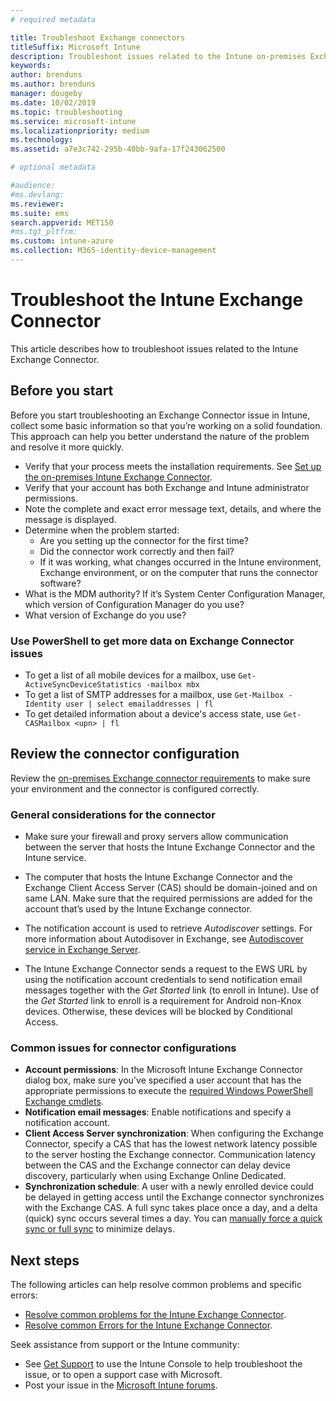 ```yaml
---
# required metadata

title: Troubleshoot Exchange connectors
titleSuffix: Microsoft Intune
description: Troubleshoot issues related to the Intune on-premises Exchange connector.
keywords:
author: brenduns
ms.author: brenduns
manager: dougeby
ms.date: 10/02/2019
ms.topic: troubleshooting
ms.service: microsoft-intune
ms.localizationpriority: medium
ms.technology:
ms.assetid: a7e3c742-295b-40bb-9afa-17f243062500

# optional metadata

#audience:
#ms.devlang:
ms.reviewer:
ms.suite: ems
search.appverid: MET150
#ms.tgt_pltfrm:
ms.custom: intune-azure
ms.collection: M365-identity-device-management
---
```


# Troubleshoot the Intune Exchange Connector

This article describes how to troubleshoot issues related to the Intune Exchange Connector.

## Before you start

Before you start troubleshooting an Exchange Connector issue in Intune, collect some basic information so that you’re working on a solid foundation. This approach can help you better understand the nature of the problem and resolve it more quickly.

- Verify that your process meets the installation requirements. See [Set up the on-premises Intune Exchange Connector](exchange-connector-install.md).
- Verify that your account has both Exchange and Intune administrator permissions.
- Note the complete and exact error message text, details, and where the message is displayed.
- Determine when the problem started: 
  - Are you setting up the connector for the first time? 
  - Did the connector work correctly and then fail?
  - If it was working, what changes occurred in the Intune environment, Exchange environment, or on the computer that runs the connector software?
- What is the MDM authority? If it’s System Center Configuration Manager, which version of Configuration Manager do you use?
- What version of Exchange do you use?

### Use PowerShell to get more data on Exchange Connector issues

- To get a list of all mobile devices for a mailbox, use `Get-ActiveSyncDeviceStatistics -mailbox mbx`
- To get a list of SMTP addresses for a mailbox, use `Get-Mailbox -Identity user | select emailaddresses | fl`
- To get detailed information about a device's access state, use `Get-CASMailbox <upn> | fl`

## Review the connector configuration

Review the [on-premises Exchange connector requirements](exchange-connector-install.md#intune-exchange-connector-requirements) to make sure your environment and the connector is configured correctly. 

### General considerations for the connector

- Make sure your firewall and proxy servers allow communication between the server that hosts the Intune Exchange Connector and the Intune service.

- The computer that hosts the Intune Exchange Connector and the Exchange Client Access Server (CAS) should be domain-joined and on same LAN. Make sure that the required permissions are added for the account that’s used by the Intune Exchange connector.

- The notification account is used to retrieve *Autodiscover* settings. For more information about Autodisover in Exchange, see [Autodiscover service in Exchange Server](https://docs.microsoft.com/exchange/architecture/client-access/autodiscover?view=exchserver-2016).

- The Intune Exchange Connector sends a request to the EWS URL by using the notification account credentials to send notification email messages together with the *Get Started* link (to enroll in Intune). Use of the *Get Started* link to enroll is a requirement for Android non-Knox devices. Otherwise, these devices will be blocked by Conditional Access.

### Common issues for connector configurations

- **Account permissions**: In the Microsoft Intune Exchange Connector dialog box, make sure you've specified a user account that has the appropriate permissions to execute the [required Windows PowerShell Exchange cmdlets](exchange-connector-install.md#exchange-cmdlet-requirements).
- **Notification email messages**: Enable notifications and specify a notification account.
- **Client Access Server synchronization**: When configuring the Exchange Connector, specify a CAS that has the lowest network latency possible to the server hosting the Exchange connector. Communication latency between the CAS and the Exchange connector can delay device discovery, particularly when using Exchange Online Dedicated.
- **Synchronization schedule**: A user with a newly enrolled device could be delayed in getting access until the Exchange connector synchronizes with the Exchange CAS. A full sync takes place once a day, and a delta (quick) sync occurs several times a day.  You can [manually force a quick sync or full sync](exchange-connector-install.md#manually-force-a-quick-sync-or-full-sync) to minimize delays.

## Next steps
The following articles can help resolve common problems and specific errors:

- [Resolve common problems for the Intune Exchange Connector](troubleshoot-exchange-connector-common-problems.md).
- [Resolve common Errors for the Intune Exchange Connector](troubleshoot-exchange-connector-common-errors.md).

Seek assistance from support or the Intune community:

- See [Get Support](get-support.md) to use the Intune Console to help troubleshoot the issue, or to open a support case with Microsoft. 
- Post your issue in the [Microsoft Intune forums](https://social.technet.microsoft.com/Forums/en-US/home?forum=microsoftintuneprod).  
